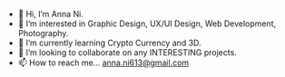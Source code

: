 - 👋 Hi, I’m Anna Ni. 
- 👀 I’m interested in Graphic Design, UX/UI Design, Web Development, Photography.
- 🌱 I’m currently learning Crypto Currency and 3D.
- 💞️ I’m looking to collaborate on any INTERESTING projects.
- 📫 How to reach me... anna.ni613@gmail.com

<!---
ni000014/ni000014 is a ✨ special ✨ repository because its `README.md` (this file) appears on your GitHub profile.
You can click the Preview link to take a look at your changes.
--->
